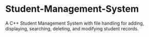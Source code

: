 # Student-Management-System
A C++ Student Management System with file handling for adding, displaying, searching, deleting, and modifying student records.
